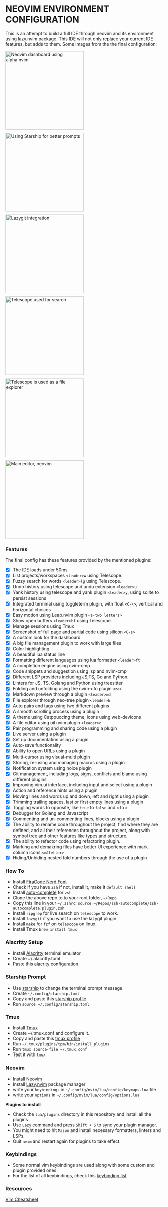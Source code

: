 # NEOVIM ENVIRONMENT CONFIGURATION
This is an attempt to build a full IDE through neovim and its environment using lazy.nvim package. This IDE will not only replace your current IDE features, but adds to them. 
Some images from the the final configuration:

<section style="display:flex; flex-direction:row; gap: 10px; flex-wrap:wrap; ">
    <img src="https://i.imgur.com/FlpUkQy.png" width="250" title="Neovim dashboard using alpha.nvim">
    <img src="https://i.imgur.com/mu7XO4y.png" width="250" title="Using Starship for better prompts">
    <img src="https://i.imgur.com/FGvkML2.png" width="250" title="Lazygit integration">
    <img src="https://i.imgur.com/6yJ6Cp8.png" width="250" title="Telescope used for search ">
    <img src="https://i.imgur.com/QtPj2Wz.png" width="250" title="Telescope is used as a file explorer">
    <img src="https://i.imgur.com/btBOlX2.png" width="250" title="Main editor, neovim">
</section>

### Features
The final config has these features provided by the mentioned plugins: 

- [x] The IDE loads under 50ms
- [x] List projects/workspaces `<leader>w` using Telescope.
- [x] Fuzzy search for words `<leader>lg` using Telescope. 
- [x] Undo history using telescope and undo extension `<leader>u` 
- [x] Yank history using telescope and yank plugin `<leader>y`, using sqlite to persist sessions
- [x] Integrated terminal using toggleterm plugin, with float `<C-\>`, vertical and horizontal choices
- [x] Easy motion using Leap.nvim plugin `<s-two letters>`
- [x] Show open buffers `<leader>bf` using Telescope.  
- [x] Manage sessions using Tmux
- [x] Screenshot of full page and partial code using silicon `<C-s>` 
- [x] A custom look for the dashboard 
- [x] A big file management plugin to work with large files 
- [x] Color highlighting 
- [x] A beautiful lua status line 
- [x] Formatting different languages using lua formatter `<leader>ft` 
- [x] A completion engine using nvim-cmp
- [x] Code snippets and suggestion using lsp and nvim-cmp 
- [x] Different LSP providers including JS,TS, Go and Python.
- [x] Linters for JS, TS, Golang and Python using treesitter 
- [x] Folding and unfolding using the nvim-ufo plugin `<za>` 
- [x] Markdown preview through a plugin `<leader>md`
- [x] File explorer through neo-tree plugin `<leader>b`
- [x] Auto pairs and tags using two different plugins 
- [x] A smooth scrolling process using a plugin 
- [x] A theme using Catppuccing theme, icons using web-devicons
- [x] A file editor using oil nvim plugin `<leader>o` 
- [x] Pair programming and sharing code using a plugin 
- [x] Live server using a plugin
- [x] Set up documentation using a plugin 
- [x] Auto-save functionality 
- [x] Ability to open URLs using a plugin 
- [x] Multi-cursor using visual-multi plugin 
- [x] Storing, re-using and managing macros using a plugin 
- [x] Notification system using noice plugin 
- [x] Git management, including logs, signs, conflicts and blame using different plugins 
- [x] Improving vim.ui interface, including input and select using a plugin 
- [x] Action and reference hints using a plugin 
- [x] Moving lines and words up and down, left and right using a plugin 
- [x] Trimming trailing spaces, last or first empty lines using a plugin 
- [x] Toggling words to opposite, like `true` to `false` and `<` to `>`
- [x] Debugger for Golang and Javascript 
- [x] Commenting and un-commenting lines, blocks using a plugin 
- [x] The ability to rename code throughout the project, find where they are defined, and all their references throughout the project, along with symbol tree and other features like types and structure.
- [x] The ability to refactor code using refactoring plugin. 
- [x] Marking and demakring files have better UI experience with mark column icons.`<m&letter>` 
- [x] Hiding/Unhiding nested fold numbers through the use of a plugin 

### How To

- Install [FiraCode Nerd Font](https://github.com/ryanoasis/nerd-fonts/releases/download/v3.1.1/FiraCode.zip)
- Check if you have `Zsh` if not, install it, make it `default shell`
- Install [auto-complete](https://github.com/marlonrichert/zsh-autocomplete) for `zsh`
- Clone the above repo to to your root folder, `~/Repo`
- Copy this line in your `~/.zshrc`: `source ~/Repos/zsh-autocomplete/zsh-autocomplete.plugin.zsh`
- Install `ripgrep` for live search on `telescope` to work.
- Install `lazygit` if you want to use the lazygit plugin. 
- Install `make` for `fzf` on `telescope` on linux.
- Install Tmux `brew install tmux` 

### Alacritty Setup  

- Install [Alacritty](https://github.com/alacritty/alacritty?tab=readme-ov-file) terminal emulator
- Create ~/.alacritty.toml 
- Paste this [alacrity configuration](https://gist.github.com/shalawfatah/635397d3d04d2e834e9e5f440f61cc14) 

### Starship Prompt 
- Use [starship](https://starship.rs) to change the terminal prompt message
- Create `~/.config/starship.toml`
- Copy and paste this [starship profile](https://gist.github.com/shalawfatah/c9c6fdcfb89d904981b795698cc625c1)
- Run `source ~/.config/starship.toml` 

### Tmux 
- Install [Tmux](https://github.com/tmux/tmux/wiki/Installing) 
- Create ~/.tmux.conf and configure it. 
- Copy and paste this [tmux profile](https://gist.github.com/shalawfatah/4e99cbbc9cdb519eb2b7e7ec7ffdf369)
- Run `~/.tmux/plugins/tpm/bin/install_plugins`
- Run `tmux source-file ~/.tmux.conf`
- Test it with `tmux`

### Neovim

- Install [Neovim](https://neovim.io/)
- Install [Lazy.nvim](https://github.com/folke/lazy.nvim) package manager
- write your `keybindings` in `~/.config/nvim/lua/config/keymaps.lua` file
- write your `options` in `~/.config/nvim/lua/config/options.lua`

**Plugins to install**
- Check the `lua/plugins` directory in this repository and install all the plugins 
- Use `Lazy` command and press `Shift + S` to sync your plugin manager.
- You might need to hit `Mason` and install necessary formatters, linters and LSPs. 
- Quit `nvim` and restart again for plugins to take effect. 

### Keybindings
- Some normal vim keybindings are used along with some custom and plugin provided ones 
- For the list of all keybindings, check this [keybinding list](https://gist.github.com/shalawfatah/295e1ee56fd321843f7c6c21a1a5c134)

### Resources
[Vim Cheatsheet](https://vim.rtorr.com/)

